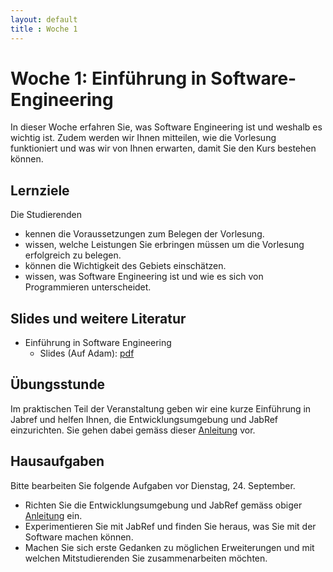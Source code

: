 ```yaml
---
layout: default
title : Woche 1
---
```


# Woche 1: Einführung in Software-Engineering

In dieser Woche erfahren Sie, was Software Engineering ist und weshalb es wichtig ist. 
Zudem werden wir Ihnen mitteilen, wie die Vorlesung funktioniert und was wir von Ihnen erwarten, damit Sie den Kurs bestehen können. 

## Lernziele 

Die Studierenden

* kennen die Voraussetzungen zum Belegen der Vorlesung.
* wissen, welche Leistungen Sie erbringen müssen um die Vorlesung erfolgreich zu belegen. 
* können die Wichtigkeit des Gebiets einschätzen.
* wissen, was Software Engineering ist und wie es sich von Programmieren unterscheidet.


## Slides und weitere Literatur

* Einführung in Software Engineering
    * Slides (Auf Adam): [pdf](../underconstruction)


## Übungsstunde

 Im praktischen Teil der Veranstaltung geben wir eine kurze Einführung in 
 Jabref und helfen Ihnen, die Entwicklungsumgebung und JabRef einzurichten. Sie gehen dabei gemäss dieser [Anleitung](../exercises/jabref-setup) vor. 


## Hausaufgaben

Bitte bearbeiten Sie folgende Aufgaben vor Dienstag, 24. September. 

* Richten Sie die Entwicklungsumgebung und JabRef gemäss obiger [Anleitung](../exercises/jabref-setup) ein. 
* Experimentieren Sie mit JabRef und finden Sie heraus, was Sie mit der Software machen können. 
* Machen Sie sich erste Gedanken zu möglichen Erweiterungen und mit welchen Mitstudierenden Sie zusammenarbeiten möchten.


